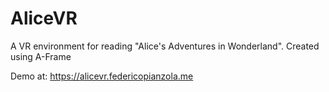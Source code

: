 # AliceVR
A VR environment for reading "Alice's Adventures in Wonderland". Created using A-Frame

Demo at: https://alicevr.federicopianzola.me
